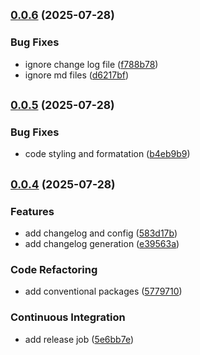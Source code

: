 ## <small>[0.0.6](https://github.com/Clarchik/release-scripts/compare/v0.0.5...v0.0.6) (2025-07-28)</small>
### Bug Fixes

* ignore change log file ([f788b78](https://github.com/Clarchik/release-scripts/commit/f788b78f0ff55d2f661da8818909fbdb20fcda13))
* ignore md files ([d6217bf](https://github.com/Clarchik/release-scripts/commit/d6217bf5ae19dca968dbe7715d8f70a0eae79208))

## <small>[0.0.5](https://github.com/Clarchik/release-scripts/compare/v0.0.4...v0.0.5) (2025-07-28)</small>
### Bug Fixes

* code styling and formatation ([b4eb9b9](https://github.com/Clarchik/release-scripts/commit/b4eb9b916fee8883a32b22ff06d5b309937ec863))

## <small>[0.0.4](https://github.com/Clarchik/release-scripts/compare/v0.0.3...v0.0.4) (2025-07-28)</small>

### Features

- add changelog and config ([583d17b](https://github.com/Clarchik/release-scripts/commit/583d17bcb489436496e2624829769747923b9b92))
- add changelog generation ([e39563a](https://github.com/Clarchik/release-scripts/commit/e39563a42aadde7bd9d5a71fcb97ac45b84e4ae7))

### Code Refactoring

- add conventional packages ([5779710](https://github.com/Clarchik/release-scripts/commit/5779710bd5c6ab3d9547794aa0986698b817bce8))

### Continuous Integration

- add release job ([5e6bb7e](https://github.com/Clarchik/release-scripts/commit/5e6bb7e4658dca0d9cbdb692ca239aa2220b96d4))
